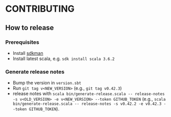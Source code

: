 # CONTRIBUTING

## How to release

### Prerequisites
- Install [sdkman](https://sdkman.io/install)
- Install latest scala, e.g. `sdk install scala 3.6.2`

### Generate release notes

- Bump the version in `version.sbt`
- Run `git tag v<NEW_VERSION>` (e.g., `git tag v0.42.3`)
- release notes with `scala bin/generate-release.scala -- release-notes -s v<OLD_VERSION> -e v<NEW_VERSION> --token GITHUB_TOKEN` (e.g., `scala bin/generate-release.scala -- release-notes -s v0.42.2 -e v0.42.3 --token GITHUB_TOKEN`).

